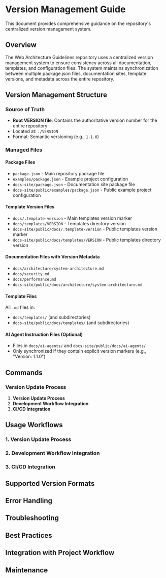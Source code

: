# Version Management Guide

This document provides comprehensive guidance on the repository's centralized
version management system.

## Overview

The Web Architecture Guidelines repository uses a centralized version
management system to ensure consistency across all documentation, templates,
and configuration files. The system maintains synchronization between multiple
package.json files, documentation sites, template versions, and metadata
across the entire repository.

## Version Management Structure

### Source of Truth

- **Root VERSION file**: Contains the authoritative version number for the
entire repository
- Located at: `./VERSION`
- Format: Semantic versioning (e.g., `1.1.0`)

### Managed Files

#### Package Files

- `package.json` - Main repository package file
- `examples/package.json` - Example project configuration
- `docs-site/package.json` - Documentation site package file
- `docs-site/public/examples/package.json` - Public example project configuration

#### Template Version Files

- `docs/.template-version` - Main templates version marker
- `docs/templates/VERSION` - Templates directory version
- `docs-site/public/docs/.template-version` - Public templates version marker
- `docs-site/public/docs/templates/VERSION` - Public templates directory version

#### Documentation Files with Version Metadata

- `docs/architecture/system-architecture.md`
- `docs/security.md`
- `docs/performance.md`
- `docs-site/public/docs/architecture/system-architecture.md`

#### Template Files

All `.md` files in:

- `docs/templates/` (and subdirectories)
- `docs-site/public/docs/templates/` (and subdirectories)

#### AI Agent Instruction Files (Optional)

- Files in `docs/ai-agents/` and `docs-site/public/docs/ai-agents/`
- Only synchronized if they contain explicit version markers (e.g., "Version: 1.1.0")

## Commands

### Version Update Process

1. **Version Update Process**
2. **Development Workflow Integration**
3. **CI/CD Integration**

## Usage Workflows

### 1. Version Update Process

### 2. Development Workflow Integration

### 3. CI/CD Integration

## Supported Version Formats

## Error Handling

## Troubleshooting

## Best Practices

## Integration with Project Workflow

## Maintenance
